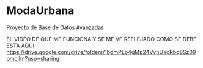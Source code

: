 # ModaUrbana
Proyecto de Base de Datos Avanzadas 

EL VIDEO DE QUE ME FUNCIONA Y SE ME VE REFLEJADO COMO SE DEBE ESTA AQUI 
https://drive.google.com/drive/folders/1bdmPEo4gMp24VvnUYcRbq8Sz09pmcIlm?usp=sharing 
